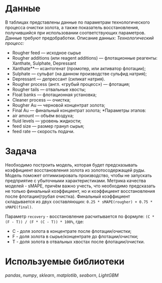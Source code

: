 # Данные
В таблицах представлены данные по параметрам технологического процесса очистки золота, а также показатель восстановления, получившийся при использовании соответствующих параметров. Данные требуют предобработки.
Описание данных:
*Технологический процесс:*
- Rougher feed — исходное сырье
- Rougher additions (или reagent additions) — флотационные реагенты: Xanthate, Sulphate, Depressant
- Xanthate**— ксантогенат (промотер, или активатор флотации);
- Sulphate — сульфат (на данном производстве сульфид натрия);
- Depressant — депрессант (силикат натрия).
- Rougher process (англ. «грубый процесс») — флотация;
- Rougher tails — отвальные хвосты;
- Float banks — флотационная установка;
- Cleaner process — очистка;
- Rougher Au — черновой концентрат золота;
- Final Au — финальный концентрат золота;
*Параметры этапов:
- air amount — объём воздуха;
- fluid levels — уровень жидкости;
- feed size — размер гранул сырья;
- feed rate — скорость подачи.
# Задача
Необходимо построить модель, которая будет предсказывать коэффициент восстановления золота из золотосодержащей руды. Модель поможет оптимизировать производство, чтобы не запускать предприятие с убыточными характеристиками. Метрика качества моделей - sMAPE, причём важно учесть, что необходимо предсказать не только финальный коэффициент, но и коэффициент восстановления после флотации(грубая очистка).
Финальный коэффициент складывается из двух составляющих: `0.25 * sMAPE(rougher) + 0.75 * sMAPE(final)`.

Параметр `recovery` - восстановление расчитывается по формуле: `(C * (F - T)) / (F * (C - T)) * 100%`, где:
* С - доля золота в концентрате после флотации/очистки;
* F - доля золота в сырье/концентрате до флотации/очистки;
* T - доля золота в отвальных хвостах после флотации/очистки.
# Используемые библиотеки
*pandas*, *numpy*, *sklearn*, *matplotlib*, *seaborn*, *LightGBM*
